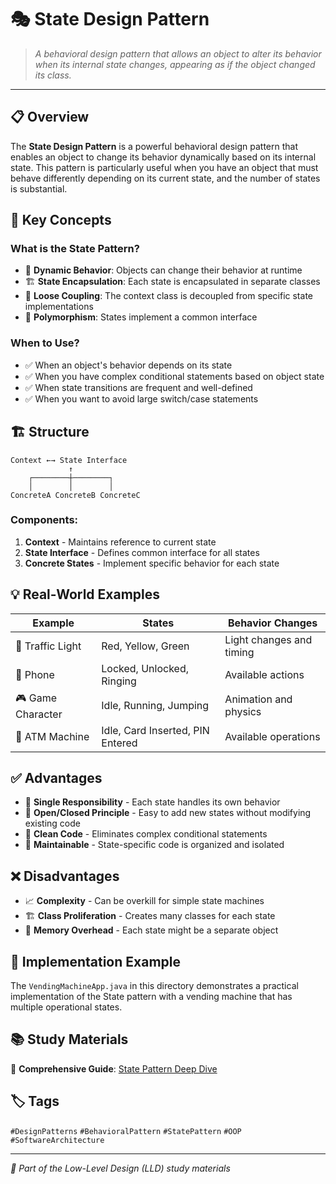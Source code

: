 # 🎭 State Design Pattern

> *A behavioral design pattern that allows an object to alter its behavior when its internal state changes, appearing as if the object changed its class.*

---

## 📋 Overview

The **State Design Pattern** is a powerful behavioral design pattern that enables an object to change its behavior dynamically based on its internal state. This pattern is particularly useful when you have an object that must behave differently depending on its current state, and the number of states is substantial.

## 🎯 Key Concepts

### What is the State Pattern?
- 🔄 **Dynamic Behavior**: Objects can change their behavior at runtime
- 🏗️ **State Encapsulation**: Each state is encapsulated in separate classes
- 🔌 **Loose Coupling**: The context class is decoupled from specific state implementations
- 🎪 **Polymorphism**: States implement a common interface

### When to Use?
- ✅ When an object's behavior depends on its state
- ✅ When you have complex conditional statements based on object state
- ✅ When state transitions are frequent and well-defined
- ✅ When you want to avoid large switch/case statements

## 🏗️ Structure

```
Context ←→ State Interface
             ↑
    ┌────────┼────────┐
    │        │        │
ConcreteA ConcreteB ConcreteC
```

### Components:
1. **Context** - Maintains reference to current state
2. **State Interface** - Defines common interface for all states
3. **Concrete States** - Implement specific behavior for each state

## 💡 Real-World Examples

| Example | States | Behavior Changes |
|---------|--------|------------------|
| 🚦 Traffic Light | Red, Yellow, Green | Light changes and timing |
| 📱 Phone | Locked, Unlocked, Ringing | Available actions |
| 🎮 Game Character | Idle, Running, Jumping | Animation and physics |
| 🏧 ATM Machine | Idle, Card Inserted, PIN Entered | Available operations |

## ✅ Advantages

- 🎯 **Single Responsibility** - Each state handles its own behavior
- 🔄 **Open/Closed Principle** - Easy to add new states without modifying existing code
- 🧹 **Clean Code** - Eliminates complex conditional statements
- 🔧 **Maintainable** - State-specific code is organized and isolated

## ❌ Disadvantages

- 📈 **Complexity** - Can be overkill for simple state machines
- 🏗️ **Class Proliferation** - Creates many classes for each state
- 💾 **Memory Overhead** - Each state might be a separate object

## 🚀 Implementation Example

The `VendingMachineApp.java` in this directory demonstrates a practical implementation of the State pattern with a vending machine that has multiple operational states.

## 📚 Study Materials

🔗 **Comprehensive Guide**: [State Pattern Deep Dive](https://blog.algomaster.io/p/8df5aaae-268d-436f-8c42-88989e50ca92)

## 🏷️ Tags

`#DesignPatterns` `#BehavioralPattern` `#StatePattern` `#OOP` `#SoftwareArchitecture`

---

*📝 Part of the Low-Level Design (LLD) study materials*